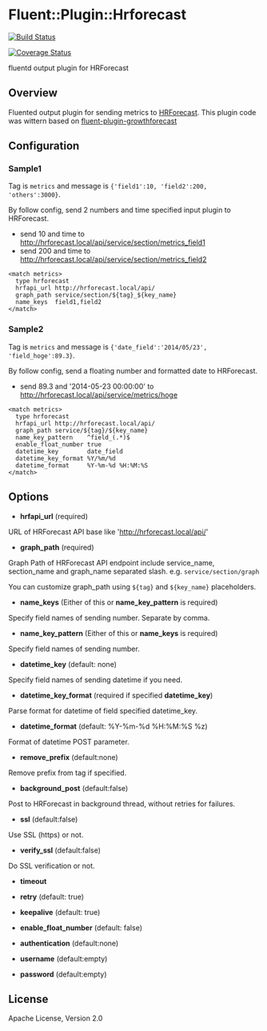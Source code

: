 # Fluent::Plugin::Hrforecast

[![Build Status](https://travis-ci.org/do-aki/fluent-plugin-hrforecast.svg?branch=master)](https://travis-ci.org/do-aki/fluent-plugin-hrforecast)

[![Coverage Status](https://coveralls.io/repos/do-aki/fluent-plugin-hrforecast/badge.png?branch=master)](https://coveralls.io/r/do-aki/fluent-plugin-hrforecast?branch=master)

fluentd output plugin for HRForecast

## Overview
Fluented output plugin for sending metrics to [HRForecast](https://github.com/kazeburo/HRForecast).
This plugin code was wittern based on [fluent-plugin-growthforecast](https://github.com/tagomoris/fluent-plugin-growthforecast)

## Configuration

### Sample1
Tag is `metrics` and message is `{'field1':10, 'field2':200, 'others':3000}`.

By follow config, send 2 numbers and time specified input plugin to HRForecast.
* send 10 and time to http://hrforecast.local/api/service/section/metrics_field1
* send 200 and time to http://hrforecast.local/api/service/section/metrics_field2

```
<match metrics>
  type hrforecast
  hrfapi_url http://hrforecast.local/api/
  graph_path service/section/${tag}_${key_name}
  name_keys  field1,field2
</match>
```


### Sample2
Tag is `metrics` and message is `{'date_field':'2014/05/23', 'field_hoge':89.3}`.

By follow config, send a floating number and formatted date to HRForecast.
* send 89.3 and '2014-05-23 00:00:00' to http://hrforecast.local/api/service/metrics/hoge

```
<match metrics>
  type hrforecast
  hrfapi_url http://hrforecast.local/api/
  graph_path service/${tag}/${key_name}
  name_key_pattern    ^field_(.*)$
  enable_float_number true
  datetime_key        date_field
  datetime_key_format %Y/%m/%d
  datetime_format     %Y-%m-%d %H:%M:%S
</match>
```


## Options

* __hrfapi_url__ (required)

 URL of HRForecast API base like 'http://hrforecast.local/api/'

* __graph_path__ (required)

 Graph Path of HRForecast API endpoint include service_name, section_name and graph_name separated slash.
 e.g. `service/section/graph`

 You can customize graph_path using `${tag}` and `${key_name}` placeholders.

* __name_keys__ (Either of this or __name_key_pattern__ is required)

 Specify field names of sending number. Separate by comma.

* __name_key_pattern__ (Either of this or __name_keys__ is required)

 Specify field names of sending number.

* __datetime_key__ (default: none)

 Specify field names of sending datetime if you need.

* __datetime_key_format__ (required if specified __datetime_key__)

 Parse format for datetime of field specified datetime_key.

* __datetime_format__ (default: %Y-%m-%d %H:%M:%S %z)

 Format of datetime POST parameter.

* __remove_prefix__ (default:none)

 Remove prefix from tag if specified.

* __background_post__ (default:false)

 Post to HRForecast in background thread, without retries for failures.

* __ssl__ (default:false)

 Use SSL (https) or not.

* __verify_ssl__ (default:false)

 Do SSL verification or not.

* __timeout__ 

* __retry__ (default: true)

* __keepalive__  (default: true)

* __enable_float_number__  (default: false)

* __authentication__ (default:none)

* __username__ (default:empty)

* __password__ (default:empty)


## License
Apache License, Version 2.0

